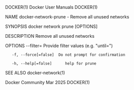 DOCKER(1)							      Docker User Manuals							     DOCKER(1)

NAME
       docker-network-prune - Remove all unused networks

SYNOPSIS
       docker network prune [OPTIONS]

DESCRIPTION
       Remove all unused networks

OPTIONS
       --filter=      Provide filter values (e.g. "until=")

       -f, --force[=false]	Do not prompt for confirmation

       -h, --help[=false]      help for prune

SEE ALSO
       docker-network(1)

Docker Community							   Mar 2025								     DOCKER(1)
